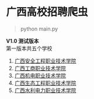 # **广西高校招聘爬虫** 
>python main.py  

**V1.0 测试版本**  
第一版本共五个学校
1. [广西安全工程职业技术学院](https://www.gxaqzy.cn/xwzx/tzgg)
2. [广西工商职业技术学院](http://www.gxgsxy.com/public/news/zbzp/)
3. [广西机电职业技术学院](http://www.gxcme.edu.cn/z/p-1.html)
4. [广西生态工程职业技术学院](https://www.gxstzy.cn/tzxw/tzgg.htm)
5. [广西水利电力职业技术学院](http://www.gxsdxy.cn/pagelist/28/249)
